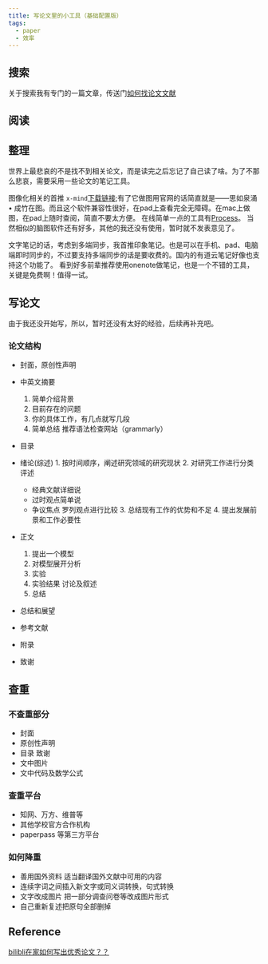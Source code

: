 ```yaml
---
title: 写论文里的小工具（基础配置版）
tags:
  - paper
  - 效率
---
```


## 搜索
  关于搜索我有专门的一篇文章，传送门[如何找论文文献]()

## 阅读


## 整理
  世界上最悲哀的不是找不到相关论文，而是读完之后忘记了自己读了啥。为了不那么悲哀，需要采用一些论文的笔记工具。

  图像化相关的首推 `x-mind`[下载链接](https://www.xmind.cn/);有了它做图用官网的话简直就是——思如泉涌 • 成竹在图。而且这个软件兼容性很好，在pad上查看完全无障碍。在mac上做图，在pad上随时查阅，简直不要太方便。
  在线简单一点的工具有[Process](https://www.processon.com/)。
  当然相似的脑图软件还有好多，其他的我还没有使用，暂时就不发表意见了。

  文字笔记的话，考虑到多端同步，我首推印象笔记。也是可以在手机、pad、电脑端即时同步的，不过要支持多端同步的话是要收费的。国内的有道云笔记好像也支持这个功能了。
  看到好多前辈推荐使用onenote做笔记，也是一个不错的工具，关键是免费啊！值得一试。


  ## 写论文

  由于我还没开始写，所以，暂时还没有太好的经验，后续再补充吧。

  ### 论文结构

   - 封面，原创性声明
   - 中英文摘要
     1. 简单介绍背景
     2. 目前存在的问题
     3. 你的具体工作，有几点就写几段
     4. 简单总结 
     推荐语法检查网站（grammarly）
   - 目录
   - 绪论(综述)
    1. 按时间顺序，阐述研究领域的研究现状
    2. 对研究工作进行分类评述
        - 经典文献详细说
        - 过时观点简单说
        - 争议焦点 罗列观点进行比较
    3. 总结现有工作的优势和不足
    4. 提出发展前景和工作必要性

   - 正文
     1. 提出一个模型
     2. 对模型展开分析
     3. 实验
     4. 实验结果 讨论及叙述
     5. 总结
   - 总结和展望
   - 参考文献
   - 附录
   - 致谢

## 查重

### 不查重部分

 - 封面
 - 原创性声明
 - 目录 致谢
 - 文中图片
 - 文中代码及数学公式

### 查重平台

 - 知网、万方、维普等
 - 其他学校官方合作机构
 - paperpass 等第三方平台

 ### 如何降重

  - 善用国外资料 适当翻译国外文献中可用的内容
  - 连续字词之间插入新文字或同义词转换，句式转换
  - 文字改成图片 把一部分调查问卷等改成图片形式
  - 自己重新复述把原句全部删掉


  ## Reference
[bilibli在家如何写出优秀论文？？](https://www.bilibili.com/video/BV1L7411K7iH/?spm_id_from=trigger_reload)
